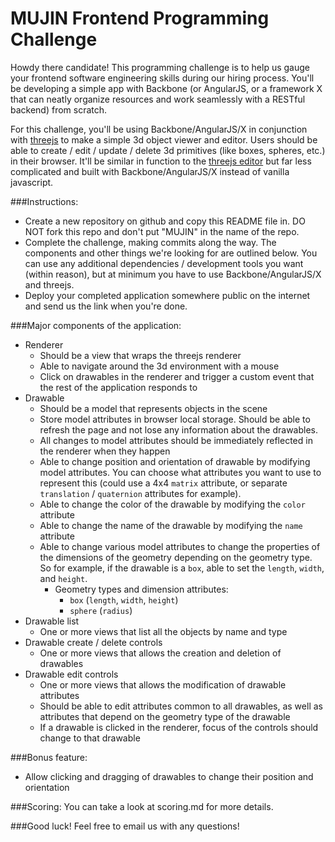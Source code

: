 MUJIN Frontend Programming Challenge
=============

Howdy there candidate! This programming challenge is to help us gauge your frontend software engineering skills during our hiring process. You'll be developing a simple app with Backbone (or AngularJS, or a framework X that can neatly organize resources and work seamlessly with a RESTful backend) from scratch.

For this challenge, you'll be using Backbone/AngularJS/X in conjunction with [threejs](http://threejs.org/) to make a simple 3d object viewer and editor. Users should be able to create / edit / update / delete 3d primitives (like boxes, spheres, etc.) in their browser. It'll be similar in function to the [threejs editor](http://threejs.org/editor/) but far less complicated and built with Backbone/AngularJS/X instead of vanilla javascript.

###Instructions:

- Create a new repository on github and copy this README file in. DO NOT fork this repo and don't put "MUJIN" in the name of the repo.
- Complete the challenge, making commits along the way. The components and other things we're looking for are outlined below. You can use any additional dependencies / development tools you want (within reason), but at minimum you have to use Backbone/AngularJS/X and threejs.
- Deploy your completed application somewhere public on the internet and send us the link when you're done.

###Major components of the application:

- Renderer
  - Should be a view that wraps the threejs renderer
  - Able to navigate around the 3d environment with a mouse
  - Click on drawables in the renderer and trigger a custom event that the rest of the application responds to
- Drawable
  - Should be a model that represents objects in the scene
  - Store model attributes in browser local storage. Should be able to refresh the page and not lose any information about the drawables.
  - All changes to model attributes should be immediately reflected in the renderer when they happen
  - Able to change position and orientation of drawable by modifying model attributes. You can choose what attributes you want to use to represent this (could use a 4x4 `matrix` attribute, or separate `translation` / `quaternion` attributes for example).
  - Able to change the color of the drawable by modifying the `color` attribute
  - Able to change the name of the drawable by modifying the `name` attribute
  - Able to change various model attributes to change the properties of the dimensions of the geometry depending on the geometry type. So for example, if the drawable is a `box`, able to set the `length`, `width`, and `height`.
    - Geometry types and dimension attributes:
      - `box` (`length`, `width`, `height`)
      - `sphere` (`radius`)
- Drawable list
  - One or more views that list all the objects by name and type
- Drawable create / delete controls
  - One or more views that allows the creation and deletion of drawables
- Drawable edit controls
  - One or more views that allows the modification of drawable attributes
  - Should be able to edit attributes common to all drawables, as well as attributes that depend on the geometry type of the drawable
  - If a drawable is clicked in the renderer, focus of the controls should change to that drawable

###Bonus feature:
- Allow clicking and dragging of drawables to change their position and orientation

###Scoring:
You can take a look at scoring.md for more details.



###Good luck!
Feel free to email us with any questions!
